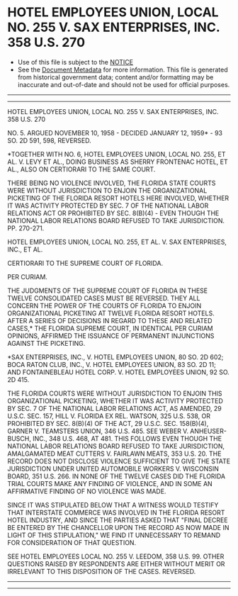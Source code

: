 ---
---

# HOTEL EMPLOYEES UNION, LOCAL NO. 255 V. SAX ENTERPRISES, INC. 358 U.S. 270

* Use of this file is subject to the [NOTICE](https://github.com/publicdocs/notice/blob/master/NOTICE)
* See the [Document Metadata](../../../) for more information.
  This file is generated from historical government data; content and/or formatting may be inaccurate and out-of-date and should not be used for official purposes.

----------
----------

HOTEL EMPLOYEES UNION, LOCAL NO. 255 V. SAX ENTERPRISES, INC. 358 U.S. 270

NO. 5.  ARGUED NOVEMBER 10, 1958 - DECIDED JANUARY 12, 1959\* - 93 SO. 2D 591, 598, REVERSED.

\*TOGETHER WITH NO. 6, HOTEL EMPLOYEES UNION, LOCAL NO. 255, ET AL. V. LEVY ET AL., DOING BUSINESS AS SHERRY FRONTENAC HOTEL, ET AL., ALSO ON CERTIORARI TO THE SAME COURT.

THERE BEING NO VIOLENCE INVOLVED, THE FLORIDA STATE COURTS WERE WITHOUT JURISDICTION TO ENJOIN THE ORGANIZATIONAL PICKETING OF THE FLORIDA RESORT HOTELS HERE INVOLVED, WHETHER IT WAS ACTIVITY PROTECTED BY SEC. 7 OF THE NATIONAL LABOR RELATIONS ACT OR PROHIBITED BY SEC. 8(B)(4) - EVEN THOUGH THE NATIONAL LABOR RELATIONS BOARD REFUSED TO TAKE JURISDICTION.  PP. 270-271.

HOTEL EMPLOYEES UNION, LOCAL NO. 255, ET AL. V. SAX ENTERPRISES, INC., ET AL.

CERTIORARI TO THE SUPREME COURT OF FLORIDA.

PER CURIAM.

THE JUDGMENTS OF THE SUPREME COURT OF FLORIDA IN THESE TWELVE CONSOLIDATED CASES MUST BE REVERSED.   THEY ALL CONCERN THE POWER OF THE COURTS OF FLORIDA TO ENJOIN ORGANIZATIONAL PICKETING AT TWELVE FLORIDA RESORT HOTELS.  AFTER A SERIES OF DECISIONS IN REGARD TO THESE AND RELATED CASES,\* THE FLORIDA SUPREME COURT, IN IDENTICAL PER CURIAM OPINIONS, AFFIRMED THE ISSUANCE OF PERMANENT INJUNCTIONS AGAINST THE PICKETING.

\*SAX ENTERPRISES, INC., V. HOTEL EMPLOYEES UNION, 80 SO. 2D 602; BOCA RATON CLUB, INC., V. HOTEL EMPLOYEES UNION, 83 SO. 2D 11; AND FONTAINEBLEAU HOTEL CORP. V. HOTEL EMPLOYEES UNION, 92 SO. 2D 415.

THE FLORIDA COURTS WERE WITHOUT JURISDICTION TO ENJOIN THIS ORGANIZATIONAL PICKETING, WHETHER IT WAS ACTIVITY PROTECTED BY SEC. 7 OF THE NATIONAL LABOR RELATIONS ACT, AS AMENDED, 29 U.S.C. SEC. 157, HILL V. FLORIDA EX REL. WATSON, 325 U.S. 538, OR PROHIBITED BY SEC. 8(B)(4) OF THE ACT, 29 U.S.C. SEC. 158(B)(4), GARNER V. TEAMSTERS UNION, 346 U.S. 485.  SEE WEBER V. ANHEUSER-BUSCH, INC., 348 U.S. 468, AT 481.  THIS FOLLOWS EVEN THOUGH THE NATIONAL LABOR RELATIONS BOARD REFUSED TO TAKE JURISDICTION, AMALGAMATED MEAT CUTTERS V. FAIRLAWN MEATS, 353 U.S. 20.  THE RECORD DOES NOT DISCLOSE VIOLENCE SUFFICIENT TO GIVE THE STATE JURISDICTION UNDER UNITED AUTOMOBILE WORKERS V. WISCONSIN BOARD, 351 U.S. 266.  IN NONE OF THE TWELVE CASES DID THE FLORIDA TRIAL COURTS MAKE ANY FINDING OF VIOLENCE, AND IN SOME AN AFFIRMATIVE FINDING OF NO VIOLENCE WAS MADE.

SINCE IT WAS STIPULATED BELOW THAT A WITNESS WOULD TESTIFY THAT INTERSTATE COMMERCE WAS INVOLVED IN THE FLORIDA RESORT HOTEL INDUSTRY, AND SINCE THE PARTIES ASKED THAT "FINAL DECREE BE ENTERED BY THE CHANCELLOR UPON THE RECORD AS NOW MADE IN LIGHT OF THIS STIPULATION," WE FIND IT UNNECESSARY TO REMAND FOR CONSIDERATION OF THAT QUESTION.

SEE HOTEL EMPLOYEES LOCAL NO. 255 V. LEEDOM, 358 U.S. 99.  OTHER QUESTIONS RAISED BY RESPONDENTS ARE EITHER WITHOUT MERIT OR IRRELEVANT TO THIS DISPOSITION OF THE CASES.  REVERSED.


----------
----------


